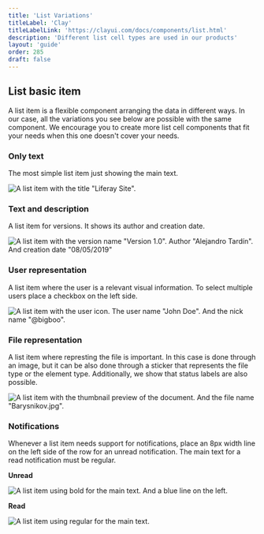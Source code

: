 ```yaml
---
title: 'List Variations'
titleLabel: 'Clay'
titleLabelLink: 'https://clayui.com/docs/components/list.html'
description: 'Different list cell types are used in our products'
layout: 'guide'
order: 285
draft: false
---
```


## List basic item

A list item is a flexible component arranging the data in different ways. In our case, all the variations you see below are possible with the same component. We encourage you to create more list cell components that fit your needs when this one doesn't cover your needs.

### Only text

The most simple list item just showing the main text.

![A list item with the title "Liferay Site".](/images/lexicon/ListBasicItem.png)

### Text and description

A list item for versions. It shows its author and creation date.

![A list item with the version name "Version 1.0". Author "Alejandro Tardín". And creation date "08/05/2019"](/images/lexicon/ListVersionItem.png)

### User representation

A list item where the user is a relevant visual information. To select multiple users place a checkbox on the left side.

![A list item with the user icon. The user name "John Doe". And the nick name "@bigboo".](/images/lexicon/ListUserItem.png)

### File representation

A list item where represting the file is important. In this case is done through an image, but it can be also done through a sticker that represents the file type or the element type. Additionally, we show that status labels are also possible.

![A list item with the thumbnail preview of the document. And the file name "Barysnikov.jpg".](/images/lexicon/ListFileItem.png)

### Notifications

Whenever a list item needs support for notifications, place an 8px width line on the left side of the row for an unread notification. The main text for a read notification must be regular.
<br />

**Unread**

![A list item using bold for the main text. And a blue line on the left.](/images/lexicon/ListNotificationUnread.png)

**Read**

![A list item using regular for the main text.](/images/lexicon/ListNotificationRead.png)
